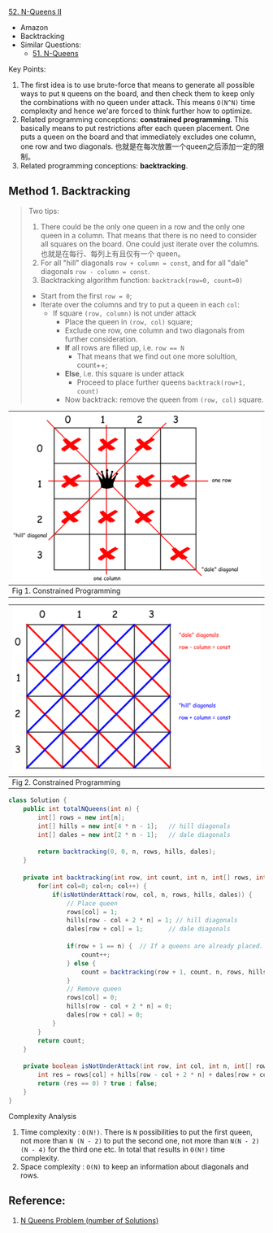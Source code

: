 [52. N-Queens II](https://leetcode.com/problems/n-queens-ii/)

* Amazon
* Backtracking
* Similar Questions:
    * [51. N-Queens](https://leetcode.com/problems/n-queens/)
    
Key Points:     
1. The first idea is to use brute-force that means to generate all possible ways
to put `N` queens on the board, and then check them to keep only the combinations
with no queen under attack. This means `O(N^N)` time complexity and hence we'are
forced to think further how to optimize.
2. Related programming conceptions: **constrained programming**. This basically
means to put restrictions after each queen placement. One puts a queen on the board
and that immediately excludes one column, one row and two diagonals. 
也就是在每次放置一个queen之后添加一定的限制。 
3. Related programming conceptions: **backtracking**. 

## Method 1. Backtracking
> Two tips:
> 1. There could be the only one queen in a row and the only one queen in a column.
> That means that there is no need to consider all squares on the board. One could
> just iterate over the columns. 也就是在每行、每列上有且仅有一个 queen。
> 2. For all "hill" diagonals `row + column = const`, and for all "dale" diagonals
> `row - column = const`.
> 3. Backtracking algorithm function: `backtrack(row=0, count=0)`
>   * Start from the first `row = 0`;
>   * Iterate over the columns and try to put a queen in each `col`:
>       * If square `(row, column)` is not under attack
>           * Place the queen in `(row, col)` square;
>           * Exclude one row, one column and two diagonals from further consideration.
>           * **If** all rows are filled up, i.e. `row == N`
>               * That means that we find out one more solultion, count++;
>           * **Else**, i.e. this square is under attack
>               * Proceed to place further queens `backtrack(row+1, count)`
>           * Now backtrack: remove the queen from `(row, col)` square.

| ![](images/52_pic_contrained_programming.png) |
|---|
| Fig 1. Constrained Programming |

| ![](images/52_diagonals.png) |
|---|
| Fig 2. Constrained Programming |

```java
class Solution {
    public int totalNQueens(int n) {
        int[] rows = new int[n];
        int[] hills = new int[4 * n - 1];   // hill diagonals
        int[] dales = new int[2 * n - 1];   // dale diagonals
        
        return backtracking(0, 0, n, rows, hills, dales);
    }
    
    private int backtracking(int row, int count, int n, int[] rows, int[] hills, int[] dales) {
        for(int col=0; col<n; col++) {
            if(isNotUnderAttack(row, col, n, rows, hills, dales)) {
                // Place queen
                rows[col] = 1;
                hills[row - col + 2 * n] = 1; // hill diagonals
                dales[row + col] = 1;       // dale diagonals
                
                if(row + 1 == n) {  // If a queens are already placed.
                    count++;
                } else {
                    count = backtracking(row + 1, count, n, rows, hills, dales);
                }
                // Remove queen
                rows[col] = 0;
                hills[row - col + 2 * n] = 0;
                dales[row + col] = 0;
            }
        }
        return count;
    }
    
    private boolean isNotUnderAttack(int row, int col, int n, int[] rows, int[] hills, int[] dales) {
        int res = rows[col] + hills[row - col + 2 * n] + dales[row + col];
        return (res == 0) ? true : false;
    }
}
```
Complexity Analysis
1. Time complexity : `O(N!)`. There is `N` possibilities to put the first queen, not more than `N (N - 2)` to put the 
second one, not more than `N(N - 2)(N - 4)` for the third one etc. In total that results in `O(N!)` time complexity.
2. Space complexity : `O(N)` to keep an information about diagonals and rows.


## Reference:
1. [N Queens Problem (number of Solutions)](http://www.ic-net.or.jp/home/takaken/e/queen/)
